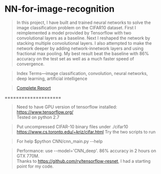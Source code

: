 # NN-for-image-recognition
> In this project, I have built and trained neural networks to solve the image classification problem on the CIFAR10 dataset. 
First I reimplemented a model provided by Tensorflow with two convolutional layers as a baseline. Next I reshaped the network by stacking multiple convolutional layers. 
I also attempted to make the network deeper by adding network-innetwork layers and using fractional max pooling. My best result
beat the baseline with 86% accuracy on the test set as well as a
much faster speed of convergence.

> Index Terms—image classification, convolution, neural networks, deep learning, artificial intelligence

> [Complete Report](report/Liwen-project.pdf)

====================
> Need to have GPU version of tensorflow installed: https://www.tensorflow.org/  
> Tested on python 2.7   

> Put uncompressed CIFAR-10 binary files under ./cifar10  https://www.cs.toronto.edu/~kriz/cifar.html
> Try the two scripts to run

> For help
> $python CNN/cnn_main.py --help

> Performance: use --model='CNN_deep'. 86% accuracy in 2 hours on GTX 770M.  
> Thanks to https://github.com/ry/tensorflow-resnet, I had a starting point for my code.

